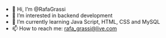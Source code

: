 - 👋 Hi, I’m @RafaGrassi
- 👀 I’m interested in backend development
- 🌱 I’m currently learning Java Script, HTML, CSS and MySQL
- 📫 How to reach me: rafa_grassi@live.com

<!---
RafaGrassi/RafaGrassi is a ✨ special ✨ repository because its `README.md` (this file) appears on your GitHub profile.
You can click the Preview link to take a look at your changes.
--->
